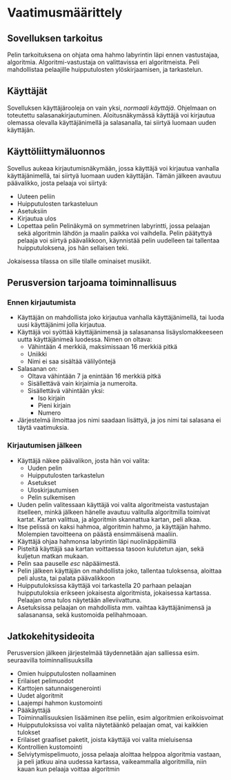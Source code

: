 # Vaatimusmäärittely

## Sovelluksen tarkoitus
Pelin tarkoituksena on ohjata oma hahmo labyrintin läpi ennen vastustajaa, algoritmia. Algoritmi-vastustaja on valittavissa eri algoritmeista. Peli mahdollistaa pelaajille huipputulosten ylöskirjaamisen, ja tarkastelun.

## Käyttäjät
Sovelluksen käyttäjärooleja on vain yksi, *normaali käyttäjä*. Ohjelmaan on toteutettu salasanakirjautuminen. Aloitusnäkymässä käyttäjä voi kirjautua olemassa olevalla käyttäjänimellä ja salasanalla, tai siirtyä luomaan uuden käyttäjän.

## Käyttöliittymäluonnos
Sovellus aukeaa kirjautumisnäkymään, jossa käyttäjä voi kirjautua vanhalla käyttäjänimellä, tai siirtyä luomaan uuden käyttäjän. Tämän jälkeen avautuu päävalikko, josta pelaaja voi siirtyä:
* Uuteen peliin
* Huipputulosten tarkasteluun
* Asetuksiin
* Kirjautua ulos
* Lopettaa pelin
Pelinäkymä on symmetrinen labyrintti, jossa pelaajan sekä algoritmin lähdön ja maalin paikka voi vaihdella. Pelin päätyttyä pelaaja voi siirtyä päävalikkoon, käynnistää pelin uudelleen tai tallentaa huipputuloksena, jos hän sellaisen teki.

Jokaisessa tilassa on sille tilalle ominaiset musiikit.

## Perusversion tarjoama toiminnallisuus

### Ennen kirjautumista
* Käyttäjän on mahdollista joko kirjautua vanhalla käyttäjänimellä, tai luoda uusi käyttäjänimi jolla kirjautua.
* Käyttäjä voi syöttää käyttäjänimensä ja salasanansa lisäyslomakkeeseen uutta käyttäjänimeä luodessa. Nimen on oltava:
	* Vähintään 4 merkkiä, maksimissaan 16 merkkiä pitkä
	* Uniikki
	* Nimi ei saa sisältää välilyöntejä
* Salasanan on: 
	* Oltava vähintään 7 ja enintään 16 merkkiä pitkä
	* Sisällettävä vain kirjaimia ja numeroita.
	* Sisällettävä vähintään yksi:
		* Iso kirjain
		* Pieni kirjain
		* Numero
* Järjestelmä ilmoittaa jos nimi saadaan lisättyä, ja jos nimi tai salasana ei täytä vaatimuksia.

### Kirjautumisen jälkeen
* Käyttäjä näkee päävalikon, josta hän voi valita:
	* Uuden pelin
	* Huipputulosten tarkastelun
	* Asetukset
	* Uloskirjautumisen
	* Pelin sulkemisen
* Uuden pelin valitessaan käyttäjä voi valita algoritmeista vastustajan itselleen, minkä jälkeen hänelle avautuu valitulla algoritmilla toimivat kartat. Kartan valittua, ja algoritmin skannattua kartan, peli alkaa.
* Itse pelissä on kaksi hahmoa, algoritmin hahmo, ja käyttäjän hahmo. Molempien tavoitteena on päästä ensimmäisenä maaliin.
* Käyttäjä ohjaa hahmonsa labyrintin läpi nuolinäppäimillä
* Pisteitä käyttäjä saa kartan voittaessa tasoon kulutetun ajan, sekä kuljetun matkan mukaan.
* Pelin saa pauselle _esc_ näpääimestä.
* Pelin jälkeen käyttäjän on mahdollista joko, tallentaa tuloksensa, aloittaa peli alusta, tai palata päävalikkoon
* Huipputuloksissa käyttäjä voi tarkastella 20 parhaan pelaajan huipputuloksia erikseen jokaisesta algoritmista, jokaisessa kartassa. Pelaajan oma tulos näytetään alleviivattuna.
* Asetuksissa pelaajan on mahdollista mm. vaihtaa käyttäjänimensä ja salasanansa, sekä kustomoida pelihahmoaan.

## Jatkokehitysideoita

Perusversion jälkeen järjestelmää täydennetään ajan salliessa esim. seuraavilla toiminnallisuuksilla
* Omien huipputulosten nollaaminen
* Erilaiset pelimuodot
* Karttojen satunnaisgenerointi
* Uudet algoritmit
* Laajempi hahmon kustomointi
* Pääkäyttäjä
* Toiminnallisuuksien lisääminen itse peliin, esim algoritmien erikoisvoimat
* Huipputuloksissa voi valita näytetäänkö pelaajan omat, vai kaikkien tulokset
* Erilaiset graafiset paketit, joista käyttäjä voi valita mieluisensa
* Kontrollien kustomointi
* Selviytymispelimuoto, jossa pelaaja aloittaa helppoa algoritmia vastaan, ja peli jatkuu aina uudessa kartassa, vaikeammalla algoritmilla, niin kauan kun pelaaja voittaa algoritmin


